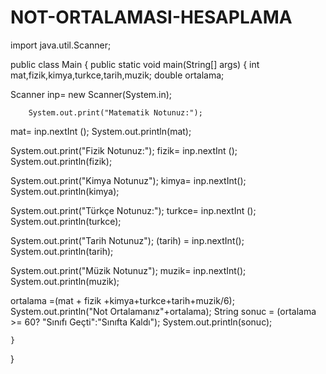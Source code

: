 ﻿# NOT-ORTALAMASI-HESAPLAMA
import java.util.Scanner;

public class Main {
    public static void main(String[] args) {
int mat,fizik,kimya,turkce,tarih,muzik;
double ortalama;

Scanner inp= new Scanner(System.in);

        System.out.print("Matematik Notunuz:");
  mat= inp.nextInt ();
System.out.println(mat);


System.out.print("Fizik Notunuz:");
fizik= inp.nextInt ();
System.out.println(fizik);

System.out.print("Kimya Notunuz");
kimya= inp.nextInt();
System.out.println(kimya);

System.out.print("Türkçe Notunuz:");
turkce= inp.nextInt ();
System.out.println(turkce);

System.out.print("Tarih Notunuz");
        (tarih) = inp.nextInt();
System.out.println(tarih);

System.out.print("Müzik Notunuz");
muzik= inp.nextInt();
System.out.println(muzik);


ortalama =(mat + fizik +kimya+turkce+tarih+muzik/6);
System.out.println("Not Ortalamanız"+ortalama);
String sonuc = (ortalama >= 60? "Sınıfı Geçti":"Sınıfta Kaldı");
        System.out.println(sonuc);







    }
}

